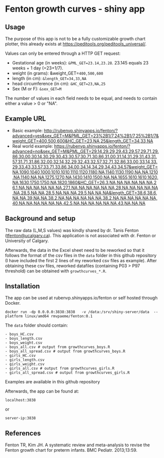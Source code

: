 # Fenton growth curves - shiny app

## Usage
The purpose of this app is not to be a fully customizable growth chart plotter, this already exists at https://peditools.org/peditools_universal/. 

Values can only be entered through a HTTP GET request:
- Gestational age (in weeks): `&PML_GET=23.14,23.28`. 23.145 equals 23 weeks + 1 day (=23+1/7).
- weight (in grams): &weight_GET=`400,500,600`
- length (in cm): `&length_GET=34,33,NA`
- head circumference (in cm): `&HC_GET=23,NA,25`
- Sex (M or F): `&sex_GET=M`
  
The number of values in each field needs to be equal, and needs to contain either a value > 0 or "NA".

## Example URL
- Basic example: http://rubenvp.shinyapps.io/fenton/?advanced=yes&sex_GET=M&PML_GET=23%2B1/7,24%2B1/7,25%2B1/7&weight_GET=400,500,600&HC_GET=23,NA,25&length_GET=34,33,NA
- Real world example: https://rubenvp.shinyapps.io/fenton/?advanced=no&sex_GET=M&PML_GET=29.14,29.29,29.43,29.57,29.71,29.86,30.00,30.14,30.29,30.43,30.57,30.71,30.86,31.00,31.14,31.29,31.43,31.57,31.71,31.86,32.00,32.14,32.29,32.43,32.57,32.71,32.86,33.00,33.14,33.29,33.43,33.57,33.71,33.86,34.00,34.14,34.29,34.43,34.57&weight_GET=NA,1090,1040,1000,1010,1010,1110,1120,1180,NA,1140,1130,1190,NA,NA,1210,NA,1140,NA,NA,1275,1270,NA,1430,1410,1500,NA,NA,1655,1610,1610,1620,NA,1630,1750,1750,NA,1820,1860&HC_GET=26.3,NA,NA,NA,NA,NA,NA,26.1,NA,NA,NA,NA,NA,NA,27.1,NA,NA,NA,NA,NA,NA,28,NA,NA,NA,NA,NA,NA,28.5,NA,NA,28.5,NA,NA,NA,29.5,NA,NA,NA&length_GET=38.6,38.6,NA,NA,39,NA,NA,38.2,NA,NA,NA,NA,NA,NA,38.2,NA,NA,NA,NA,NA,NA,40,NA,NA,NA,NA,NA,NA,42.5,NA,NA,NA,NA,NA,NA,43,NA,NA,NA

## Background and setup
The raw data (L,M,S values) was kindly shared by dr. Tanis Fenton (tfenton@ucalgary.ca). This application is not associated with dr. Fenton or University of Calgary. 

Afterwards, the data in the Excel sheet need to be reworked so that it follows the format of the csv files in the `data` folder in this github repository (I have included the first 2 lines of my reworked csv files as example). After obtaining these csv files, reworked datafiles (containing P03 > P97 threshold) can be obtained with `growthcurves_*.R`. 

## Installation

The app can be used at rubenvp.shinyapps.io/fenton or self hosted through Docker. 

```
docker run -dp 0.0.0.0:3838:3838   -v /data:/srv/shiny-server/data  --platform linux/amd64 rmvpaeme/fenton:0.1
```

The `data` folder should contain:

```
- boys_HC.csv
- boys_length.csv
- boys_weight.csv
- boys_all.csv # output from growthcurves_boys.R
- boys_all_spread.csv # output from growthcurves_boys.R
- girls_HC.csv
- girls_length.csv
- girls_weight.csv
- girls_all.csv # output from growthcurves_girls.R
- girls_all_spread.csv # output from growthcurves_girls.R
```

Examples are available in this github repository

Afterwards, the app can be found at:

```
localhost:3838
```

or

```
server-ip:3838
```

## References
Fenton TR, Kim JH. A systematic review and meta-analysis to revise the Fenton growth chart for preterm infants. BMC Pediatr. 2013;13:59.


